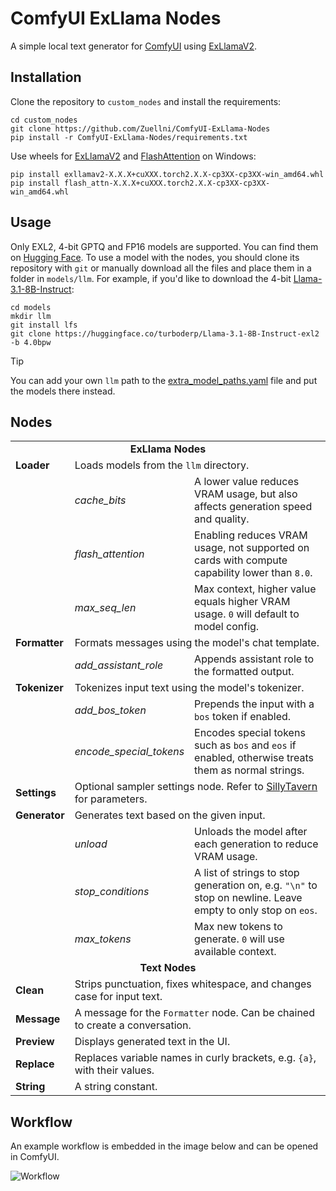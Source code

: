 # ComfyUI ExLlama Nodes
A simple local text generator for [ComfyUI](https://github.com/comfyanonymous/ComfyUI) using [ExLlamaV2](https://github.com/turboderp/exllamav2).

## Installation
Clone the repository to `custom_nodes` and install the requirements:
```
cd custom_nodes
git clone https://github.com/Zuellni/ComfyUI-ExLlama-Nodes
pip install -r ComfyUI-ExLlama-Nodes/requirements.txt
```

Use wheels for [ExLlamaV2](https://github.com/turboderp/exllamav2/releases/latest) and [FlashAttention](https://github.com/bdashore3/flash-attention/releases/latest) on Windows:
```
pip install exllamav2-X.X.X+cuXXX.torch2.X.X-cp3XX-cp3XX-win_amd64.whl
pip install flash_attn-X.X.X+cuXXX.torch2.X.X-cp3XX-cp3XX-win_amd64.whl
```

## Usage
Only EXL2, 4-bit GPTQ and FP16 models are supported. You can find them on [Hugging Face](https://huggingface.co).
To use a model with the nodes, you should clone its repository with `git` or manually download all the files and place them in a folder in `models/llm`.
For example, if you'd like to download the 4-bit [Llama-3.1-8B-Instruct](https://huggingface.co/turboderp/Llama-3.1-8B-Instruct-exl2):
```
cd models
mkdir llm
git install lfs
git clone https://huggingface.co/turboderp/Llama-3.1-8B-Instruct-exl2 -b 4.0bpw
```

> [!TIP]
> You can add your own `llm` path to the [extra_model_paths.yaml](https://github.com/comfyanonymous/ComfyUI/blob/master/extra_model_paths.yaml.example) file and put the models there instead.

## Nodes
<table width="100%">
  <tr>
    <td colspan="3" align="center"><b>ExLlama Nodes</b></td>
  </tr>
  <tr>
    <td><b>Loader</b></td>
    <td colspan="2">Loads models from the <code>llm</code> directory.</td>
  </tr>
  <tr>
    <td></td>
    <td><i>cache_bits</i></td>
    <td>A lower value reduces VRAM usage, but also affects generation speed and quality.</td>
  </tr>
  <tr>
    <td></td>
    <td ><i>flash_attention</i></td>
    <td>Enabling reduces VRAM usage, not supported on cards with compute capability lower than <code>8.0</code>.</td>
  </tr>
  <tr>
    <td></td>
    <td><i>max_seq_len</i></td>
    <td>Max context, higher value equals higher VRAM usage. <code>0</code> will default to model config.</td>
  </tr>
  <tr>
    <td><b>Formatter</b></td>
    <td colspan="2">Formats messages using the model's chat template.</td>
  </tr>
  <tr>
    <td></td>
    <td><i>add_assistant_role</i></td>
    <td>Appends assistant role to the formatted output.</td>
  </tr>
  <tr>
    <td><b>Tokenizer</b></td>
    <td colspan="2">Tokenizes input text using the model's tokenizer.</td>
  </tr>
  <tr>
    <td></td>
    <td><i>add_bos_token</i></td>
    <td>Prepends the input with a <code>bos</code> token if enabled.</td>
  </tr>
  <tr>
    <td></td>
    <td><i>encode_special_tokens</i></td>
    <td>Encodes special tokens such as <code>bos</code> and <code>eos</code> if enabled, otherwise treats them as normal strings.</td>
  </tr>
  <tr>
    <td><b>Settings</b></td>
    <td colspan="2">Optional sampler settings node. Refer to <a href="https://docs.sillytavern.app/usage/common-settings/#sampler-parameters">SillyTavern</a> for parameters.</td>
  </tr>
  <tr>
    <td><b>Generator</b></td>
    <td colspan="2">Generates text based on the given input.</td>
  </tr>
  <tr>
    <td></td>
    <td><i>unload</i></td>
    <td>Unloads the model after each generation to reduce VRAM usage.</td>
  </tr>
  <tr>
    <td></td>
    <td><i>stop_conditions</i></td>
    <td>A list of strings to stop generation on, e.g. <code>"\n"</code> to stop on newline. Leave empty to only stop on <code>eos</code>.</td>
  </tr>
  <tr>
    <td></td>
    <td><i>max_tokens</i></td>
    <td>Max new tokens to generate. <code>0</code> will use available context.</td>
  </tr>
  <tr>
    <td colspan="3" align="center"><b>Text Nodes</b></td>
  </tr>
  <tr>
    <td><b>Clean</b></td>
    <td colspan="2">Strips punctuation, fixes whitespace, and changes case for input text.</td>
  </tr>
  <tr>
    <td><b>Message</b></td>
    <td colspan="2">A message for the <code>Formatter</code> node. Can be chained to create a conversation.</td>
  </tr>
  <tr>
    <td><b>Preview</b></td>
    <td colspan="2">Displays generated text in the UI.</td>
  </tr>
  <tr>
    <td><b>Replace</b></td>
    <td colspan="2">Replaces variable names in curly brackets, e.g. <code>{a}</code>, with their values.</td>
  </tr>
  <tr>
    <td><b>String</b></td>
    <td colspan="2">A string constant.</td>
  </tr>
</table>

## Workflow
An example workflow is embedded in the image below and can be opened in ComfyUI.

![Workflow](https://github.com/user-attachments/assets/359c0340-fe0e-4e69-a1b4-259c6ff5a142)


